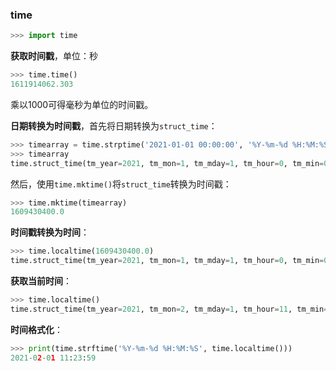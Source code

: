 ### time

```python
>>> import time
```

**获取时间戳**，单位：秒

```python
>>> time.time()
1611914062.303
```

乘以1000可得毫秒为单位的时间戳。

**日期转换为时间戳**，首先将日期转换为`struct_time`：

```python
>>> timearray = time.strptime('2021-01-01 00:00:00', '%Y-%m-%d %H:%M:%S')
>>> timearray
time.struct_time(tm_year=2021, tm_mon=1, tm_mday=1, tm_hour=0, tm_min=0, tm_sec=0, tm_wday=4, tm_yday=1, tm_isdst=-1)
```

然后，使用`time.mktime()`将`struct_time`转换为时间戳：

```python
>>> time.mktime(timearray)
1609430400.0
```

**时间戳转换为时间**：

```python
>>> time.localtime(1609430400.0)
time.struct_time(tm_year=2021, tm_mon=1, tm_mday=1, tm_hour=0, tm_min=0, tm_sec=0, tm_wday=4, tm_yday=1, tm_isdst=0)
```

**获取当前时间**：

```python
>>> time.localtime()
time.struct_time(tm_year=2021, tm_mon=2, tm_mday=1, tm_hour=11, tm_min=18, tm_sec=2, tm_wday=0, tm_yday=32, tm_isdst=0)
```

**时间格式化**：

```python
>>> print(time.strftime('%Y-%m-%d %H:%M:%S', time.localtime()))
2021-02-01 11:23:59
```

